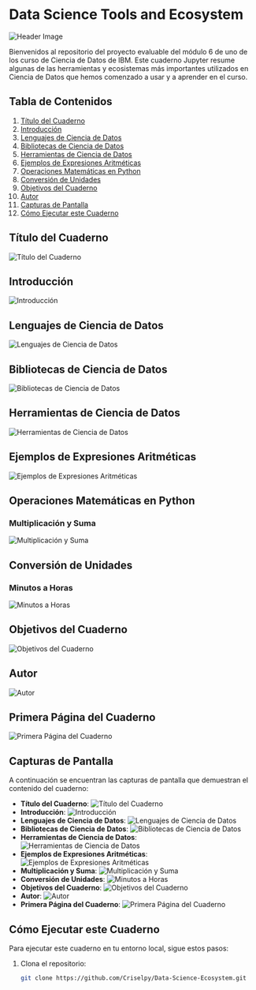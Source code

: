 # Data Science Tools and Ecosystem

![Header Image](https://github.com/Criselpy/Data-Science-Ecosystem/raw/main/header-image.jpeg) <!-- Puedes agregar una imagen de encabezado atractiva aquí -->

Bienvenidos al repositorio del proyecto evaluable del módulo 6 de uno de los curso de Ciencia de Datos de IBM. Este cuaderno Jupyter resume algunas de las herramientas y ecosistemas más importantes utilizados en Ciencia de Datos que hemos comenzado a usar y a aprender en el curso.

## Tabla de Contenidos

1. [Título del Cuaderno](#título-del-cuaderno)
2. [Introducción](#introducción)
3. [Lenguajes de Ciencia de Datos](#lenguajes-de-ciencia-de-datos)
4. [Bibliotecas de Ciencia de Datos](#bibliotecas-de-ciencia-de-datos)
5. [Herramientas de Ciencia de Datos](#herramientas-de-ciencia-de-datos)
6. [Ejemplos de Expresiones Aritméticas](#ejemplos-de-expresiones-aritméticas)
7. [Operaciones Matemáticas en Python](#operaciones-matemáticas-en-python)
8. [Conversión de Unidades](#conversión-de-unidades)
9. [Objetivos del Cuaderno](#objetivos-del-cuaderno)
10. [Autor](#autor)
11. [Capturas de Pantalla](#capturas-de-pantalla)
12. [Cómo Ejecutar este Cuaderno](#cómo-ejecutar-este-cuaderno)

## Título del Cuaderno

![Título del Cuaderno](https://github.com/Criselpy/Data-Science-Ecosystem/raw/main/2-title.png)

## Introducción

![Introducción](https://github.com/Criselpy/Data-Science-Ecosystem/raw/main/3-intro.png)

## Lenguajes de Ciencia de Datos

![Lenguajes de Ciencia de Datos](https://github.com/Criselpy/Data-Science-Ecosystem/raw/main/4-dslanguages.png)

## Bibliotecas de Ciencia de Datos

![Bibliotecas de Ciencia de Datos](https://github.com/Criselpy/Data-Science-Ecosystem/raw/main/5-dslibraries.png)

## Herramientas de Ciencia de Datos

![Herramientas de Ciencia de Datos](https://github.com/Criselpy/Data-Science-Ecosystem/raw/main/6-dstools.png)

## Ejemplos de Expresiones Aritméticas

![Ejemplos de Expresiones Aritméticas](https://github.com/Criselpy/Data-Science-Ecosystem/raw/main/7-introarithmetic.png)

## Operaciones Matemáticas en Python

### Multiplicación y Suma

![Multiplicación y Suma](https://github.com/Criselpy/Data-Science-Ecosystem/raw/main/8-multiplyandaddintegers.png)

## Conversión de Unidades

### Minutos a Horas

![Minutos a Horas](https://github.com/Criselpy/Data-Science-Ecosystem/raw/main/9-hourstominutes.png)

## Objetivos del Cuaderno

![Objetivos del Cuaderno](https://github.com/Criselpy/Data-Science-Ecosystem/raw/main/10-objectives.png)

## Autor

![Autor](https://github.com/Criselpy/Data-Science-Ecosystem/raw/main/11-authordetails.png)

## Primera Página del Cuaderno

![Primera Página del Cuaderno](https://github.com/Criselpy/Data-Science-Ecosystem/raw/main/1-notebook.png)


## Capturas de Pantalla

A continuación se encuentran las capturas de pantalla que demuestran el contenido del cuaderno:

- **Título del Cuaderno**: ![Título del Cuaderno](https://github.com/Criselpy/Data-Science-Ecosystem/raw/main/2-title.png)
- **Introducción**: ![Introducción](https://github.com/Criselpy/Data-Science-Ecosystem/raw/main/3-intro.png)
- **Lenguajes de Ciencia de Datos**: ![Lenguajes de Ciencia de Datos](https://github.com/Criselpy/Data-Science-Ecosystem/raw/main/4-dslanguages.png)
- **Bibliotecas de Ciencia de Datos**: ![Bibliotecas de Ciencia de Datos](https://github.com/Criselpy/Data-Science-Ecosystem/raw/main/5-dslibraries.png)
- **Herramientas de Ciencia de Datos**: ![Herramientas de Ciencia de Datos](https://github.com/Criselpy/Data-Science-Ecosystem/raw/main/6-dstools.png)
- **Ejemplos de Expresiones Aritméticas**: ![Ejemplos de Expresiones Aritméticas](https://github.com/Criselpy/Data-Science-Ecosystem/raw/main/7-introarithmetic.png)
- **Multiplicación y Suma**: ![Multiplicación y Suma](https://github.com/Criselpy/Data-Science-Ecosystem/raw/main/8-multiplyandaddintegers.png)
- **Conversión de Unidades**: ![Minutos a Horas](https://github.com/Criselpy/Data-Science-Ecosystem/raw/main/9-hourstominutes.png)
- **Objetivos del Cuaderno**: ![Objetivos del Cuaderno](https://github.com/Criselpy/Data-Science-Ecosystem/raw/main/10-objectives.png)
- **Autor**: ![Autor](https://github.com/Criselpy/Data-Science-Ecosystem/raw/main/11-authordetails.png)
- **Primera Página del Cuaderno**: ![Primera Página del Cuaderno](https://github.com/Criselpy/Data-Science-Ecosystem/raw/main/1-notebook.png)

## Cómo Ejecutar este Cuaderno

Para ejecutar este cuaderno en tu entorno local, sigue estos pasos:

1. Clona el repositorio:
   ```bash
   git clone https://github.com/Criselpy/Data-Science-Ecosystem.git
